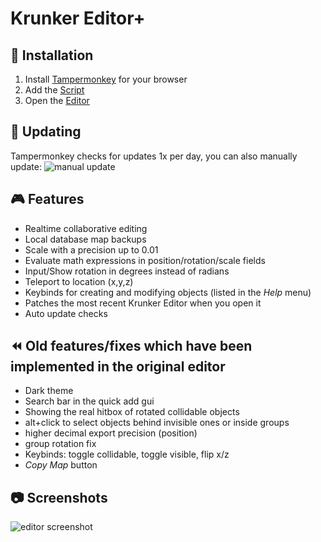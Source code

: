# Krunker Editor+

## 💾 Installation
1. Install [Tampermonkey](http://www.tampermonkey.net) for your browser
2. Add the [Script](https://github.com/j4k0xb/Krunker-Editor-Plus/raw/master/userscript.user.js)
3. Open the [Editor](https://krunker.io/editor.html)

## 🔄 Updating
Tampermonkey checks for updates 1x per day, you can also manually update:
![manual update](https://i.imgur.com/VRwILtb.png)

## 🎮 Features 
- Realtime collaborative editing
- Local database map backups
- Scale with a precision up to 0.01
- Evaluate math expressions in position/rotation/scale fields
- Input/Show rotation in degrees instead of radians
- Teleport to location (x,y,z)
- Keybinds for creating and modifying objects (listed in the *Help* menu)
- Patches the most recent Krunker Editor when you open it
- Auto update checks

## ⏪ Old features/fixes which have been implemented in the original editor
- Dark theme
- Search bar in the quick add gui
- Showing the real hitbox of rotated collidable objects
- alt+click to select objects behind invisible ones or inside groups
- higher decimal export precision (position)
- group rotation fix
- Keybinds: toggle collidable, toggle visible, flip x/z
- *Copy Map* button

## 📷 Screenshots
![editor screenshot](https://i.imgur.com/nz5GoqA.png)